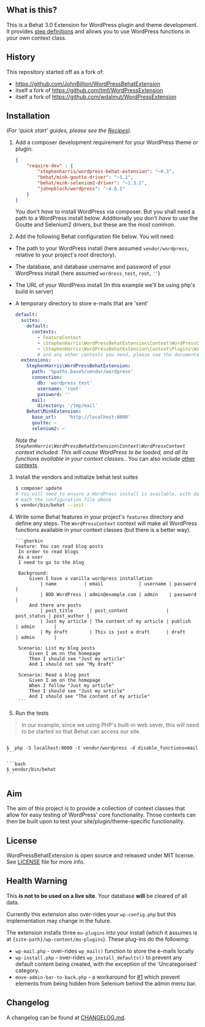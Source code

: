 ## What is this?

This is a Behat 3.0 Extension for WordPress plugin and theme development. It provides [step definitions](Contexts.md) and allows you to use WordPress functions in your own context class.

## History

This repository started off as a fork of:

 - <https://github.com/JohnBillion/WordPressBehatExtension>
 - itself a fork of <https://github.com/tmf/WordPressExtension>
 - itself a fork of <https://github.com/wdalmut/WordPressExtension>


## Installation

*(For 'quick start' guides, please see the [Recipes](Recipes.md)).*

1. Add a composer development requirement for your WordPress theme or plugin:

    ```json
    {
        "require-dev" : {
            "stephenharris/wordpress-behat-extension": "~0.3",
            "behat/mink-goutte-driver": "~1.1",
            "behat/mink-selenium2-driver": "~1.3.1",
            "johnpbloch/wordpress": "~4.6.1"
        }
    }
    ```
    You don't *have* to install WordPress via composer. But you shall need a path to a WordPress install below. Additionally you don't *have* to use the Goutte and Selenium2 drivers, but these are the most common.

2. Add the following Behat configuration file below. You will need:

 - The path to your WordPress install (here assumed `vendor/wordpress`, relative to your project's root directory).
 - The database, and database username and password of your WordPress install (here assumed `wordress_test`, `root`, `''`)
 - The URL of your WordPress install (In this example we'll be using php's build in server)
 - A temporary directory to store e-mails that are 'sent'


    ```yaml
    default:
      suites:
        default:
          contexts:
            - FeatureContext
            - \StephenHarris\WordPressBehatExtension\Context\WordPressContext
            - \StephenHarris\WordPressBehatExtension\Context\Plugins\WordPressPluginContext
            # and any other contexts you need, please see the documentation
      extensions:
        StephenHarris\WordPressBehatExtension:
          path: '%paths.base%/vendor/wordpress'
          connection:
            db: 'wordpress_test'
            username: 'root'
            password: ''
          mail:
            directory: '/tmp/mail'
        Behat\MinkExtension:
          base_url:    'http://localhost:8000'
          goutte: ~
          selenium2: ~
    ```
    
    *Note the `StephenHarris\WordPressBehatExtension\Context\WordPressContext` context included. This will cause WordPress to be loaded, and all its functions available in your context classes.*. You can also include [other contexts](Contexts.md).
    
    
3. Install the vendors and initialize behat test suites

    ```bash
    $ composer update
    # You will need to ensure a WordPress install is available, with database credentials that
    # mach the configuration file above
    $ vendor/bin/behat --init
    ```

4. Write some Behat features in your project's `features` directory and define any steps. The `WordPressContext` context will make all WordPress functions available in your context classes (but there is a better way).

       ```gherkin
       Feature: You can read blog posts
        In order to read blogs
        As a user
        I need to go to the blog

        Background:
            Given I have a vanilla wordpress installation
                | name          | email             | username | password |
                | BDD WordPress | admin@example.com | admin    | password |
            And there are posts
                | post_title      | post_content              | post_status | post_author |
                | Just my article | The content of my article | publish     | admin       |
                | My draft        | This is just a draft      | draft       | admin       |

        Scenario: List my blog posts
            Given I am on the homepage
            Then I should see "Just my article"
            And I should not see "My draft"

        Scenario: Read a blog post
            Given I am on the homepage
            When I follow "Just my article"
            Then I should see "Just my article"
            And I should see "The content of my article"    
        ```

5. Run the tests


 > In our example, since we using PHP's built-in web sever, this will need to be started so that  Behat can access our site. 

 > ```bash
    $  php -S localhost:8000 -t vendor/wordpress -d disable_functions=mail
    ```

    ```bash
    $ vendor/bin/behat
    ```

## Aim

The aim of this project is to provide a collection of context classes that allow for easy testing of WordPress' core functionality. Those contexts can then be built upon to test your site/plugin/theme-specific functionality. 

## License

WordPressBehatExtension is open source and released under MIT license. See [LICENSE](https://github.com/stephenharris/WordPressBehatExtension/blob/develop/LICENSE) file for more info.

## Health Warning

This **is not to be used on a live site**. Your database **will** be cleared of all data. 

Currently this extension also over-rides your `wp-config.php` but this implementation may change in the future.

The extension installs three `mu-plugins` into your install (which it assumes is at `{site-path}/wp-content/mu-plugins`). These plug-ins do the following:
 
 - `wp-mail.php` - over-rides `wp_mail()` function to store the e-mails locally
 - `wp-install.php` - over-rides `wp_install_defaults()` to prevent any default content being created, with the exception of the 'Uncategorised' category.
 - `move-admin-bar-to-back.php` - a workaround for [#1](https://github.com/stephenharris/WordPressBehatExtension/issues/1) which prevent elements from being hidden from Selenium behind the admin menu bar.


## Changelog

A changelog can be found at [CHANGELOG.md](https://github.com/stephenharris/WordPressBehatExtension/blob/develop/CHANGELOG%2Emd).